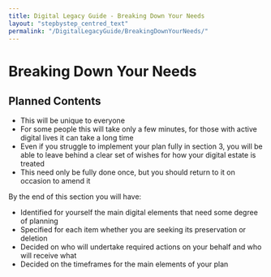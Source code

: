 ```yaml
---
title: Digital Legacy Guide - Breaking Down Your Needs
layout: "stepbystep_centred_text"
permalink: "/DigitalLegacyGuide/BreakingDownYourNeeds/"
---
```


# Breaking Down Your Needs

## Planned Contents

- This will be unique to everyone
- For some people this will take only a few minutes, for those with active digital lives it can take a long time
- Even if you struggle to implement your plan fully in section 3, you will be able to leave behind a clear set of wishes for how your digital estate is treated
- This need only be fully done once, but you should return to it on occasion to amend it


By the end of this section you will have:

- Identified for yourself the main digital elements that need some degree of planning
- Specified for each item whether you are seeking its preservation or deletion
- Decided on who will undertake required actions on your behalf and who will receive what
- Decided on the timeframes for the main elements of your plan
